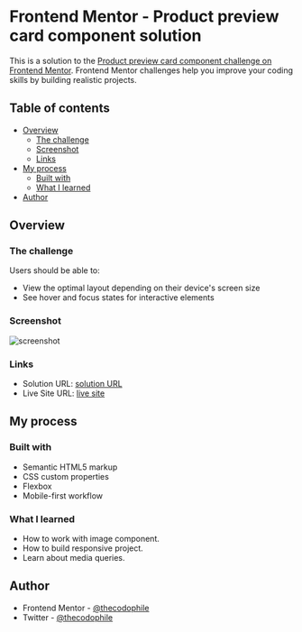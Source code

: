 # Frontend Mentor - Product preview card component solution

This is a solution to the [Product preview card component challenge on Frontend Mentor](https://www.frontendmentor.io/challenges/product-preview-card-component-GO7UmttRfa). Frontend Mentor challenges help you improve your coding skills by building realistic projects.

## Table of contents

- [Overview](#overview)
  - [The challenge](#the-challenge)
  - [Screenshot](#screenshot)
  - [Links](#links)
- [My process](#my-process)
  - [Built with](#built-with)
  - [What I learned](#what-i-learned)
- [Author](#author)

## Overview

### The challenge

Users should be able to:

- View the optimal layout depending on their device's screen size
- See hover and focus states for interactive elements

### Screenshot

![screenshot](https://user-images.githubusercontent.com/108585532/207508749-12069e32-733e-4562-bf96-dbf748dd52d2.png)

### Links

- Solution URL: [solution URL](https://www.frontendmentor.io/solutions/product-preview-card-component-61kiuvN3yL)
- Live Site URL: [live site](https://product-parfum-card-component.netlify.app/)

## My process

### Built with

- Semantic HTML5 markup
- CSS custom properties
- Flexbox
- Mobile-first workflow

### What I learned

- How to work with image component.
- How to build responsive project.
- Learn about media queries.

## Author

- Frontend Mentor - [@thecodophile](https://www.frontendmentor.io/profile/thecodophile)
- Twitter - [@thecodophile](https://www.twitter.com/thecodophile)
